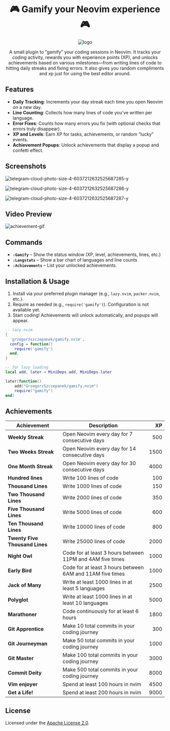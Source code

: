 
<div align="center">
<h1 style="text-align: center;">🎮 Gamify your Neovim experience 🎮</h1>


![logo](https://github.com/user-attachments/assets/d24d6a76-76cb-4a75-a862-0aa1764e5e13)

A small plugin to “gamify” your coding sessions in Neovim. It tracks your coding activity, rewards you with experience points (XP), and unlocks achievements based on various milestones—from writing lines of code to hitting daily streaks and fixing errors. It also gives you random compliments and xp just for using the best editor around. 
</div>

## Features

- **Daily Tracking**: Increments your day streak each time you open Neovim on a new day.  
- **Line Counting**: Collects how many lines of code you’ve written per language.  
- **Error Fixes**: Counts how many errors you fix (with optional checks that errors truly disappear).  
- **XP and Levels**: Earn XP for tasks, achievements, or random “lucky” events.  
- **Achievement Popups**: Unlock achievements that display a popup and confetti effect.

## Screenshots  
![telegram-cloud-photo-size-4-6037212632525687285-y](https://github.com/user-attachments/assets/398c0d50-cfb3-4a9b-8c0d-b0c6dba05dd9)

![telegram-cloud-photo-size-4-6037212632525687286-y](https://github.com/user-attachments/assets/d9d20490-8781-46d9-bd90-436af5404ee1)

![telegram-cloud-photo-size-4-6037212632525687287-y](https://github.com/user-attachments/assets/6319b1fd-6481-4879-a653-f16fdc5e6660)

## Video Preview

![achievement-gif](https://github.com/user-attachments/assets/f5b07484-a700-47ee-97a7-5d13e9d4ebcf)

## Commands
- **`:Gamify`** – Show the status window (XP, level, achievements, lines, etc.)  
- **`:Langstats`** – Show a bar chart of languages and line counts  
- **`:Achievements`** – List your unlocked achievements.








## Installation & Usage

1. Install via your preferred plugin manager (e.g., `lazy.nvim`, `packer.nvim`, etc.).  
2. Require as needed (e.g., `require('gamify')`). Configuration is not available yet.
3. Start coding! Achievements will unlock automatically, and popups will appear.

```lua
-- lazy.nvim  
{
  'grzegorzszczepanek/gamify.nvim',
  config = function()
    require('gamify')
  end,
}
```

```lua
-- for lazy loading
local add, later = MiniDeps.add, MiniDeps.later

later(function()
    add("GrzegorzSzczepanek/gamify.nvim")
    require("gamify")
end)

```


## Achievements

| **Achievement**            | **Description**                                                              | **XP**  |
|----------------------------|------------------------------------------------------------------------------|--------:|
| **Weekly Streak**          | Open Neovim every day for 7 consecutive days                                 | 500     |
| **Two Weeks Streak**       | Open Neovim every day for 14 consecutive days                                | 1500    |
| **One Month Streak**       | Open Neovim every day for 30 consecutive days                                | 4000    |
| **Hundred lines**          | Write 100 lines of code                                                      | 100     |
| **Thousand Lines**         | Write 1000 lines of code                                                     | 150     |
| **Two Thousand Lines**     | Write 2000 lines of code                                                     | 350     |
| **Five Thousand Lines**    | Write 5000 lines of code                                                     | 600     |
| **Ten Thousand Lines**     | Write 10000 lines of code                                                    | 800     |
| **Twenty Five Thousand Lines** | Write 25000 lines of code                                               | 2000    |
| **Night Owl**              | Code for at least 3 hours between 11PM and 4AM five times                     | 1000    |
| **Early Bird**             | Code for at least 3 hours between 6AM and 11AM five times                     | 1000    |
| **Jack of Many**           | Write at least 1000 lines in at least 5 languages                            | 2500    |
| **Polyglot**               | Write at least 1000 lines in at least 10 languages                           | 5000    |
| **Marathoner**             | Code continuously for at least 6 hours                                       | 1800    |
| **Git Apprentice**         | Make 10 total commits in your coding journey                                 | 300     |
| **Git Journeyman**         | Make 50 total commits in your coding journey                                 | 1000    |
| **Git Master**             | Make 100 total commits in your coding journey                                | 3000    |
| **Commit Deity**           | Make 500 total commits in your coding journey                                | 8000    |
| **Vim enjoyer**            | Spend at least 100 hours in nvim                                             | 4500    |
| **Get a Life!**            | Spend at least 200 hours in nvim                                             | 9000    |

## License
Licensed under the [Apache License 2.0](LICENSE).
